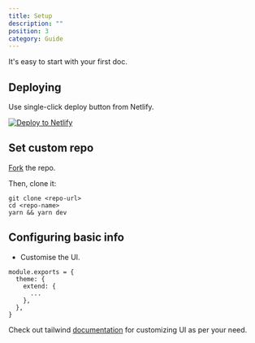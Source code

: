 ```yaml
---
title: Setup
description: ""
position: 3
category: Guide
---
```


It's easy to start with your first doc.

## Deploying

Use single-click deploy button from Netlify.

[![Deploy to Netlify](https://www.netlify.com/img/deploy/button.svg)](https://app.netlify.com/start/deploy?repository=https://github.com/MexsonFernandes/nuxt-netlify-doc)

## Set custom repo

[Fork](https://github.com/MexsonFernandes/nuxt-netlify-doc) the repo.

Then, clone it:

```
git clone <repo-url>
cd <repo-name>
yarn && yarn dev
```

## Configuring basic info

* Customise the UI.

```js[nuxt.config.js]
module.exports = {
  theme: {
    extend: {
      ...
    },
  },
}
```

Check out tailwind [documentation](https://tailwindcss.com/docs/configuration) for customizing UI as per your need.
